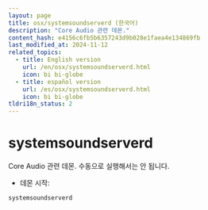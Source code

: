 ```yaml
---
layout: page
title: osx/systemsoundserverd (한국어)
description: "Core Audio 관련 데몬."
content_hash: e4156c6fb5b6357243d9b028e1faea4e134869fb
last_modified_at: 2024-11-12
related_topics:
  - title: English version
    url: /en/osx/systemsoundserverd.html
    icon: bi bi-globe
  - title: español version
    url: /es/osx/systemsoundserverd.html
    icon: bi bi-globe
tldri18n_status: 2
---
```

# systemsoundserverd

Core Audio 관련 데몬.
수동으로 실행해서는 안 됩니다.

- 데몬 시작:

`systemsoundserverd`

